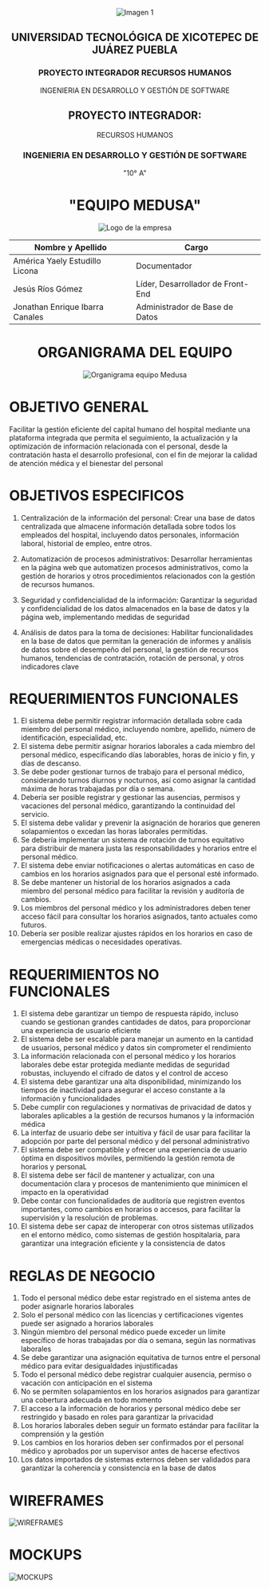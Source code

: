 <div align="center">

 ![Imagen 1](https://github.com/JonaIbarra/Recursos-Humanos/blob/America/Documentation/LOGO%20UNIVERSIDAD%201.jpeg)    


## UNIVERSIDAD TECNOLÓGICA DE XICOTEPEC DE JUÁREZ PUEBLA
### PROYECTO INTEGRADOR RECURSOS HUMANOS
INGENIERIA EN DESARROLLO Y GESTIÓN DE SOFTWARE 
## PROYECTO INTEGRADOR:
RECURSOS HUMANOS 
### INGENIERIA EN DESARROLLO Y GESTIÓN DE SOFTWARE 
"10° A"
# "EQUIPO MEDUSA"
 ![Logo de la empresa](https://github.com/JonaIbarra/Recursos-Humanos/blob/America/Documentation/LogoAzul.png)

| Nombre y Apellido           | Cargo                            |
| --------------------------- | -------------------------------- |
| América Yaely Estudillo Licona | Documentador                   |
| Jesús Ríos Gómez            | Líder, Desarrollador de Front-End |
| Jonathan Enrique Ibarra Canales | Administrador de Base de Datos |


# ORGANIGRAMA DEL EQUIPO
 ![Organigrama equipo Medusa](https://github.com/JonaIbarra/Recursos-Humanos/blob/main/Documentation/Organigrama.png)
</div>

# OBJETIVO GENERAL
Facilitar la gestión eficiente del capital humano del hospital mediante una plataforma integrada que permita el seguimiento, la actualización y la optimización de información relacionada con el personal, desde la contratación hasta el desarrollo profesional, con el fin de mejorar la calidad de atención médica y el bienestar del personal

# OBJETIVOS ESPECIFICOS
1. Centralización de la información del personal: Crear una base de datos centralizada que almacene información detallada sobre todos los empleados del hospital, incluyendo datos personales, información laboral, historial de empleo, entre otros.

2. Automatización de procesos administrativos: Desarrollar herramientas en la página web que automatizen procesos administrativos, como la gestión de horarios y otros procedimientos relacionados con la gestión de recursos humanos.

3. Seguridad y confidencialidad de la información: Garantizar la seguridad y confidencialidad de los datos almacenados en la base de datos y la página web, implementando medidas de seguridad
4. Análisis de datos para la toma de decisiones: Habilitar funcionalidades en la base de datos que permitan la generación de informes y análisis de datos sobre el desempeño del personal, la gestión de recursos humanos, tendencias de contratación, rotación de personal, y otros indicadores clave

# REQUERIMIENTOS FUNCIONALES
1. El sistema debe permitir registrar información detallada sobre cada miembro del personal médico, incluyendo nombre, apellido, número de identificación, especialidad, etc.
2. El sistema debe permitir asignar horarios laborales a cada miembro del personal médico, especificando días laborables, horas de inicio y fin, y días de descanso.
3. Se debe poder gestionar turnos de trabajo para el personal médico, considerando turnos diurnos y nocturnos, así como asignar la cantidad máxima de horas trabajadas por día o semana.
4. Debería ser posible registrar y gestionar las ausencias, permisos y vacaciones del personal médico, garantizando la continuidad del servicio.
5. El sistema debe validar y prevenir la asignación de horarios que generen solapamientos o excedan las horas laborales permitidas.
6. Se debería implementar un sistema de rotación de turnos equitativo para distribuir de manera justa las responsabilidades y horarios entre el personal médico.
7. El sistema debe enviar notificaciones o alertas automáticas en caso de cambios en los horarios asignados para que el personal esté informado.
8. Se debe mantener un historial de los horarios asignados a cada miembro del personal médico para facilitar la revisión y auditoría de cambios.
9. Los miembros del personal médico y los administradores deben tener acceso fácil para consultar los horarios asignados, tanto actuales como futuros.
10. Debería ser posible realizar ajustes rápidos en los horarios en caso de emergencias médicas o necesidades operativas.

# REQUERIMIENTOS NO FUNCIONALES
1. El sistema debe garantizar un tiempo de respuesta rápido, incluso cuando se gestionan grandes cantidades de datos, para proporcionar una experiencia de usuario eficiente
2. El sistema debe ser escalable para manejar un aumento en la cantidad de usuarios, personal médico y datos sin comprometer el rendimiento
3. La información relacionada con el personal médico y los horarios laborales debe estar protegida mediante medidas de seguridad robustas, incluyendo el cifrado de datos y el control de acceso
4. El sistema debe garantizar una alta disponibilidad, minimizando los tiempos de inactividad para asegurar el acceso constante a la información y funcionalidades
5. Debe cumplir con regulaciones y normativas de privacidad de datos y laborales aplicables a la gestión de recursos humanos y la información médica
6. La interfaz de usuario debe ser intuitiva y fácil de usar para facilitar la adopción por parte del personal médico y del personal administrativo
7. El sistema debe ser compatible y ofrecer una experiencia de usuario óptima en dispositivos móviles, permitiendo la gestión remota de horarios y personaL
8. El sistema debe ser fácil de mantener y actualizar, con una documentación clara y procesos de mantenimiento que minimicen el impacto en la operatividad
9. Debe contar con funcionalidades de auditoría que registren eventos importantes, como cambios en horarios o accesos, para facilitar la supervisión y la resolución de problemas.
10. El sistema debe ser capaz de interoperar con otros sistemas utilizados en el entorno médico, como sistemas de gestión hospitalaria, para garantizar una integración eficiente y la consistencia de datos

# REGLAS DE NEGOCIO
1. Todo el personal médico debe estar registrado en el sistema antes de poder asignarle horarios laborales
2. Solo el personal médico con las licencias y certificaciones vigentes puede ser asignado a horarios laborales
3. Ningún miembro del personal médico puede exceder un límite específico de horas trabajadas por día o semana, según las normativas laborales
4. Se debe garantizar una asignación equitativa de turnos entre el personal médico para evitar desigualdades injustificadas
5. Todo el personal médico debe registrar cualquier ausencia, permiso o vacación con anticipación en el sistema
6. No se permiten solapamientos en los horarios asignados para garantizar una cobertura adecuada en todo momento
7. El acceso a la información de horarios y personal médico debe ser restringido y basado en roles para garantizar la privacidad
8. Los horarios laborales deben seguir un formato estándar para facilitar la comprensión y la gestión
9. Los cambios en los horarios deben ser confirmados por el personal médico y aprobados por un supervisor antes de hacerse efectivos
10. Los datos importados de sistemas externos deben ser validados para garantizar la coherencia y consistencia en la base de datos

# WIREFRAMES
![WIREFRAMES](https://github.com/JonaIbarra/Recursos-Humanos/blob/America/Documentation/WIREFRAMES.jpeg)

# MOCKUPS
![MOCKUPS](https://github.com/JonaIbarra/Recursos-Humanos/blob/America/Documentation/MOCKUPS.jpeg)

